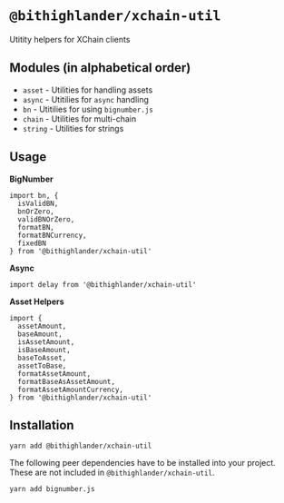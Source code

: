 # `@bithighlander/xchain-util`

Utitity helpers for XChain clients

## Modules (in alphabetical order)

- `asset` - Utilities for handling assets
- `async` - Utitilies for `async` handling
- `bn` - Utitilies for using `bignumber.js`
- `chain` - Utilities for multi-chain
- `string` - Utilities for strings

## Usage

**BigNumber**

```
import bn, {
  isValidBN,
  bnOrZero,
  validBNOrZero,
  formatBN,
  formatBNCurrency,
  fixedBN
} from '@bithighlander/xchain-util'
```

**Async**

```
import delay from '@bithighlander/xchain-util'
```

**Asset Helpers**

```
import {
  assetAmount,
  baseAmount,
  isAssetAmount,
  isBaseAmount,
  baseToAsset,
  assetToBase,
  formatAssetAmount,
  formatBaseAsAssetAmount,
  formatAssetAmountCurrency,
} from '@bithighlander/xchain-util'
```

## Installation

```
yarn add @bithighlander/xchain-util
```

The following peer dependencies have to be installed into your project. These are not included in `@bithighlander/xchain-util`.

```
yarn add bignumber.js
```
